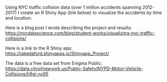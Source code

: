 Using NYC traffic collision data (over 1 million accidents spanning 2012-2017) I create
an R Shiny App (link below) to visualize the accidents by time and location.

Here is a blog post I wrote describing the project and results:
https://nycdatascience.com/blog/student-works/visualizing-nyc-traffic-collisions/

Here is a link to the R Shiny app:
https://jakedaford.shinyapps.io/Shinyapp_Project/

The data is a free data set from Enigma Public;
https://data.cityofnewyork.us/Public-Safety/NYPD-Motor-Vehicle-Collisions/h9gi-nx95
